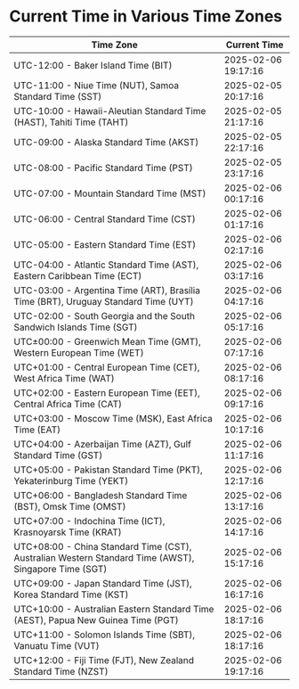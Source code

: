 # Current Time in Various Time Zones

| Time Zone | Current Time |
|-----------|--------------|
| UTC-12:00 - Baker Island Time (BIT) | 2025-02-06 19:17:16 |
| UTC-11:00 - Niue Time (NUT), Samoa Standard Time (SST) | 2025-02-05 20:17:16 |
| UTC-10:00 - Hawaii-Aleutian Standard Time (HAST), Tahiti Time (TAHT) | 2025-02-05 21:17:16 |
| UTC-09:00 - Alaska Standard Time (AKST) | 2025-02-05 22:17:16 |
| UTC-08:00 - Pacific Standard Time (PST) | 2025-02-05 23:17:16 |
| UTC-07:00 - Mountain Standard Time (MST) | 2025-02-06 00:17:16 |
| UTC-06:00 - Central Standard Time (CST) | 2025-02-06 01:17:16 |
| UTC-05:00 - Eastern Standard Time (EST) | 2025-02-06 02:17:16 |
| UTC-04:00 - Atlantic Standard Time (AST), Eastern Caribbean Time (ECT) | 2025-02-06 03:17:16 |
| UTC-03:00 - Argentina Time (ART), Brasília Time (BRT), Uruguay Standard Time (UYT) | 2025-02-06 04:17:16 |
| UTC-02:00 - South Georgia and the South Sandwich Islands Time (SGT) | 2025-02-06 05:17:16 |
| UTC±00:00 - Greenwich Mean Time (GMT), Western European Time (WET) | 2025-02-06 07:17:16 |
| UTC+01:00 - Central European Time (CET), West Africa Time (WAT) | 2025-02-06 08:17:16 |
| UTC+02:00 - Eastern European Time (EET), Central Africa Time (CAT) | 2025-02-06 09:17:16 |
| UTC+03:00 - Moscow Time (MSK), East Africa Time (EAT) | 2025-02-06 10:17:16 |
| UTC+04:00 - Azerbaijan Time (AZT), Gulf Standard Time (GST) | 2025-02-06 11:17:16 |
| UTC+05:00 - Pakistan Standard Time (PKT), Yekaterinburg Time (YEKT) | 2025-02-06 12:17:16 |
| UTC+06:00 - Bangladesh Standard Time (BST), Omsk Time (OMST) | 2025-02-06 13:17:16 |
| UTC+07:00 - Indochina Time (ICT), Krasnoyarsk Time (KRAT) | 2025-02-06 14:17:16 |
| UTC+08:00 - China Standard Time (CST), Australian Western Standard Time (AWST), Singapore Time (SGT) | 2025-02-06 15:17:16 |
| UTC+09:00 - Japan Standard Time (JST), Korea Standard Time (KST) | 2025-02-06 16:17:16 |
| UTC+10:00 - Australian Eastern Standard Time (AEST), Papua New Guinea Time (PGT) | 2025-02-06 18:17:16 |
| UTC+11:00 - Solomon Islands Time (SBT), Vanuatu Time (VUT) | 2025-02-06 18:17:16 |
| UTC+12:00 - Fiji Time (FJT), New Zealand Standard Time (NZST) | 2025-02-06 19:17:16 |
